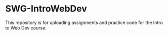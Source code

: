 # SWG-IntroWebDev
This repository is for uploading assignments and practice code for the Intro to Web Dev course.
